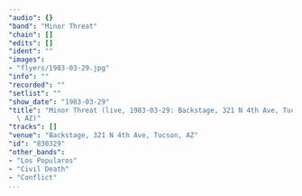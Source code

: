 ```yaml
---
"audio": {}
"band": "Minor Threat"
"chain": []
"edits": []
"ident": ""
"images":
- "flyers/1983-03-29.jpg"
"info": ""
"recorded": ""
"setlist": ""
"show_date": "1983-03-29"
"title": "Minor Threat (live, 1983-03-29: Backstage, 321 N 4th Ave, Tucson,\
  \ AZ)"
"tracks": []
"venue": "Backstage, 321 N 4th Ave, Tucson, AZ"
"id": "830329"
"other_bands":
- "Los Popularos"
- "Civil Death"
- "Conflict"
...
```

